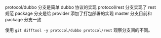 protocol/dubbo 分支是简单 dubbo 协议的实现
protocol/rest 分支实现了 rest 规范
package 分支是给 provider 添加了打包部署的实现
master 分支目前和 package 分支一致

使用 `git difftool -y protocol/dubbo protocol/rest` 观察分支间的不同。
